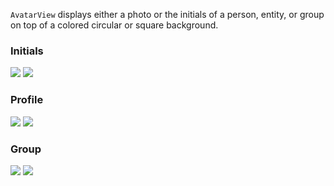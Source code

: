 `AvatarView` displays either a photo or the initials of a person, entity, or group on top of a colored circular or square background.

<DisplayToggle onText="Dark" offText="Light" label="Theme Switcher">

### Initials

<img className="off" src="https://static2.sharepointonline.com/files/fabric/fabric-website/images/controls/android/updated/img_avatar_02_initials_light.png?text=LightMode" />
<img className="on" src="https://static2.sharepointonline.com/files/fabric/fabric-website/images/controls/android/updated/img_avatar_02_initials_dark.png?text=DarkMode" />

### Profile

<img className="off" src="https://static2.sharepointonline.com/files/fabric/fabric-website/images/controls/android/updated/img_avatar_01_profilepicture_light.png?text=LightMode" />
<img className="on" src="https://static2.sharepointonline.com/files/fabric/fabric-website/images/controls/android/updated/img_avatar_01_profilepicture_dark.png?text=DarkMode" />

### Group

<img className="off" src="https://static2.sharepointonline.com/files/fabric/fabric-website/images/controls/android/updated/img_avatar_03_square_light.png?text=LightMode" />
<img className="on" src="https://static2.sharepointonline.com/files/fabric/fabric-website/images/controls/android/updated/img_avatar_03_square_dark.png?text=DarkMode" />

</DisplayToggle>
